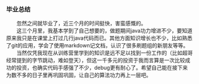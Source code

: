 ### 毕业总结
&emsp;&emsp;忽然之间就毕业了，近三个月的时间挺快，害蛮感慨的。  
&emsp;&emsp;这三个月里，我基本学到了自己想要的，做题期间java功力增进不少，要知道原来我只是在课堂上打过几行java代码而已。其他方面知识增长也不少，比如熟悉了git的应用，学会了使用markdown记文档，认识了很多刷题组的新朋友等等。  
&emsp;&emsp;当然仅凭我现在从训练营里学到的知识是远不足以找到一份工作的（比如超哥经常提到的字节跳动，难如登天），但这一千多元的投资于我而言算是一次比较成功的投资，也确实代码手感强了不少，debug更有耐心了。希望自己能在接下来为数不多的日子里再巩固巩固，让自己的算法功力再上一层吧。